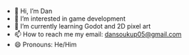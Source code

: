- 👋 Hi, I’m Dan
- 👀 I’m interested in game development
- 🌱 I’m currently learning Godot and 2D pixel art
- 📫 How to reach me my email: dansoukup05@gmail.com
- 😄 Pronouns: He/Him

<!---
MisterBaiter/MisterBaiter is a ✨ special ✨ repository because its `README.md` (this file) appears on your GitHub profile.
You can click the Preview link to take a look at your changes.
--->
